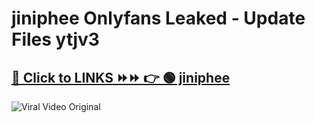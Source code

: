 
 # jiniphee Onlyfans Leaked - Update Files ytjv3

## <h2><a href="https://clipsfans.com/jiniphee&ref=git">🔗 Click to LINKS ⏩⏩ 👉 🟢 jiniphee </a></h2>

<a href="https://clipsfans.com/jiniphee&ref=git" rel="nofollow" data-target="animated-image.originalLink"><img src="https://i.ibb.co.com/xMMVF88/686577567.gif" alt="Viral Video Original" style="max-width: 100%; display: inline-block;" data-target="animated-image.originalImage"></a>

